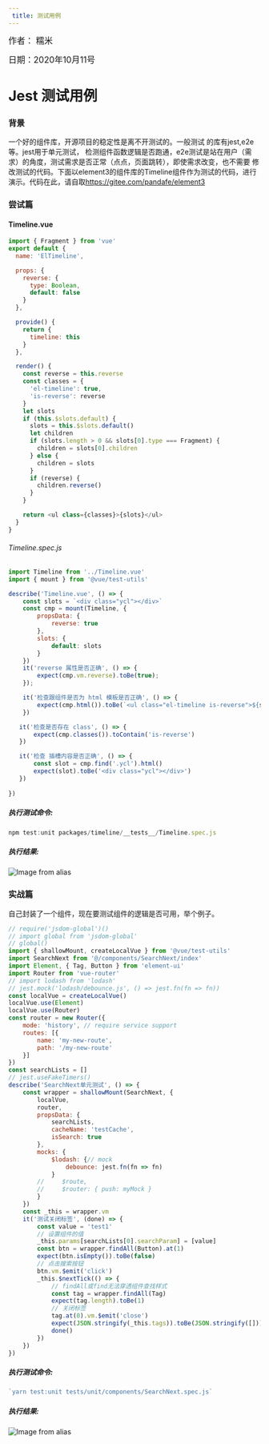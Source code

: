 ```yaml
---
 title: 测试用例
---
```


<big>作者： 糯米</big>

<big>日期：2020年10月11号</big>

# Jest 测试用例

### 背景

一个好的组件库，开源项目的稳定性是离不开测试的。一般测试 的库有jest,e2e等。jest用于单元测试，
检测组件函数逻辑是否跑通，e2e测试是站在用户（需求）的角度，测试需求是否正常（点点，页面跳转），即使需求改变，也不需要
修改测试的代码。下面以element3的组件库的Timeline组件作为测试的代码，进行演示。代码在此，请自取<https://gitee.com/pandafe/element3>

### 尝试篇

#### Timeline.vue

```js
import { Fragment } from 'vue'
export default {
  name: 'ElTimeline',

  props: {
    reverse: {
      type: Boolean,
      default: false
    }
  },

  provide() {
    return {
      timeline: this
    }
  },

  render() {
    const reverse = this.reverse
    const classes = {
      'el-timeline': true,
      'is-reverse': reverse
    }
    let slots
    if (this.$slots.default) {
      slots = this.$slots.default()
      let children
      if (slots.length > 0 && slots[0].type === Fragment) {
        children = slots[0].children
      } else {
        children = slots
      }
      if (reverse) {
        children.reverse()
      }
    }

    return <ul class={classes}>{slots}</ul>
  }
}
```

###### Timeline.spec.js

```javascript
import Timeline from '../Timeline.vue'
import { mount } from '@vue/test-utils'

describe('Timeline.vue', () => {
    const slots = `<div class="ycl"></div>`
    const cmp = mount(Timeline, {
        propsData: {
            reverse: true
        },
        slots: {
            default: slots
        }
    })
    it('reverse 属性是否正确', () => {
        expect(cmp.vm.reverse).toBe(true);
    });

    it('检查跟组件是否为 html 模板是否正确', () => {
        expect(cmp.html()).toBe(`<ul class="el-timeline is-reverse">${slots}</ul>`);
    })

   it('检查是否存在 class', () => {
       expect(cmp.classes()).toContain('is-reverse')
   })

   it('检查 插槽内容是否正确', () => {
       const slot = cmp.find('.ycl').html()
       expect(slot).toBe('<div class="ycl"></div>')
   })
    
})

```

##### 执行测试命令:
```js
npm test:unit packages/timeline/__tests__/Timeline.spec.js
```
##### 执行结果:
![Image from alias](~@images/sidebar/jest/testresult.jpg)

### 实战篇
自己封装了一个组件，现在要测试组件的逻辑是否可用，举个例子。
```js
// require('jsdom-global')()
// import global from 'jsdom-global'
// global()
import { shallowMount, createLocalVue } from '@vue/test-utils'
import SearchNext from '@/components/SearchNext/index'
import Element, { Tag, Button } from 'element-ui'
import Router from 'vue-router'
// import lodash from 'lodash'
// jest.mock('lodash/debounce.js', () => jest.fn(fn => fn))
const localVue = createLocalVue()
localVue.use(Element)
localVue.use(Router)
const router = new Router({
    mode: 'history', // require service support
    routes: [{
        name: 'my-new-route',
        path: '/my-new-route'
    }]
})
const searchLists = []
// jest.useFakeTimers()
describe('SearchNext单元测试', () => {
    const wrapper = shallowMount(SearchNext, {
        localVue,
        router,
        propsData: {
            searchLists,
            cacheName: 'testCache',
            isSearch: true
        },
        mocks: {
            $lodash: {// mock
                debounce: jest.fn(fn => fn)
            }
        //     $route,
        //     $router: { push: myMock }
        }
    })
    const _this = wrapper.vm
    it('测试关闭标签', (done) => {
        const value = 'test1'
        // 设置组件的值
        _this.params[searchLists[0].searchParam] = [value]
        const btn = wrapper.findAll(Button).at(1)
        expect(btn.isEmpty()).toBe(false)
        // 点击搜索按钮
        btn.vm.$emit('click')
        _this.$nextTick(() => {
            // findAll或find无法穿透组件查找样式
            const tag = wrapper.findAll(Tag)
            expect(tag.length).toBe(1)
            // 关闭标签
            tag.at(0).vm.$emit('close')
            expect(JSON.stringify(_this.tags)).toBe(JSON.stringify([]))
            done()
        })
    })
})
```
##### 执行测试命令: 
```js
`yarn test:unit tests/unit/components/SearchNext.spec.js`
```
##### 执行结果:
![Image from alias](~@images/sidebar/jest/test2.jpg)